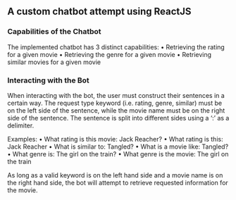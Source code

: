 
## A custom chatbot attempt using ReactJS

### Capabilities of the Chatbot
The implemented chatbot has 3 distinct capabilities:
•	Retrieving the rating for a given movie
•	Retrieving the genre for a given movie
•	Retrieving similar movies for a given movie


### Interacting with the Bot

When interacting with the bot, the user must construct their sentences in a certain way. The request type keyword (i.e. rating, genre, similar) must be on the left side of the sentence, while the movie name must be on the right side of the sentence. The sentence is split into different sides using a ‘:’ as a delimiter.

Examples:
•	What rating is this movie: Jack Reacher?
•	What rating is this: Jack Reacher
•	What is similar to: Tangled?
•	What is a movie like: Tangled?
•	What genre is: The girl on the train?
•	What genre is the movie: The girl on the train

As long as a valid keyword is on the left hand side and a movie name is on the right hand side, the bot will attempt to retrieve requested information for the movie.
